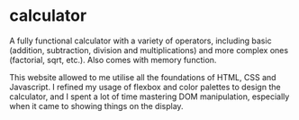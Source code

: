 # calculator

A fully functional calculator with a variety of operators, including basic (addition, subtraction, division and multiplications) and more complex ones (factorial, sqrt, etc.). Also comes with memory function. 

This website allowed to me utilise all the foundations of HTML, CSS and Javascript. I refined my usage of flexbox and color palettes to design the calculator, and I spent a lot of time mastering DOM manipulation, especially when it came to showing things on the display.
